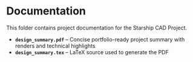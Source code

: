 # Documentation

This folder contains project documentation for the Starship CAD Project.

- **`design_summary.pdf`** – Concise portfolio-ready project summary with renders and technical highlights  
- **`design_summary.tex`** – LaTeX source used to generate the PDF
